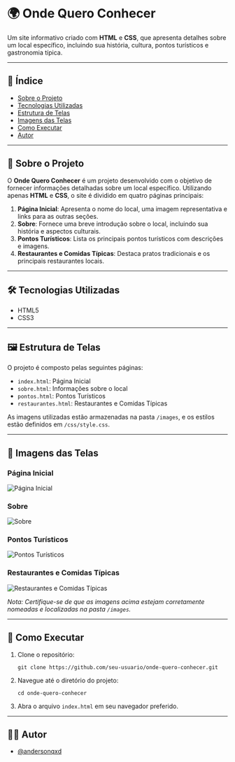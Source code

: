 # 🌍 Onde Quero Conhecer

Um site informativo criado com **HTML** e **CSS**, que apresenta detalhes sobre um local específico, incluindo sua história, cultura, pontos turísticos e gastronomia típica.

---

## 🧭 Índice

- [Sobre o Projeto](#sobre-o-projeto)
- [Tecnologias Utilizadas](#tecnologias-utilizadas)
- [Estrutura de Telas](#estrutura-de-telas)
- [Imagens das Telas](#imagens-das-telas)
- [Como Executar](#como-executar)
- [Autor](#autor)

---

## 📌 Sobre o Projeto

O **Onde Quero Conhecer** é um projeto desenvolvido com o objetivo de fornecer informações detalhadas sobre um local específico. Utilizando apenas **HTML** e **CSS**, o site é dividido em quatro páginas principais:

1. **Página Inicial**: Apresenta o nome do local, uma imagem representativa e links para as outras seções.
2. **Sobre**: Fornece uma breve introdução sobre o local, incluindo sua história e aspectos culturais.
3. **Pontos Turísticos**: Lista os principais pontos turísticos com descrições e imagens.
4. **Restaurantes e Comidas Típicas**: Destaca pratos tradicionais e os principais restaurantes locais.

---

## 🛠️ Tecnologias Utilizadas

- HTML5
- CSS3

---

## 🖼️ Estrutura de Telas

O projeto é composto pelas seguintes páginas:

- `index.html`: Página Inicial
- `sobre.html`: Informações sobre o local
- `pontos.html`: Pontos Turísticos
- `restaurantes.html`: Restaurantes e Comidas Típicas
  
As imagens utilizadas estão armazenadas na pasta `/images`, e os estilos estão definidos em `/css/style.css`.

---

## 📸 Imagens das Telas

### Página Inicial

![Página Inicial](./images/pagina-inicial.png)

### Sobre

![Sobre](./images/sobre.png)

### Pontos Turísticos

![Pontos Turísticos](./images/pontos-turisticos.png)

### Restaurantes e Comidas Típicas

![Restaurantes e Comidas Típicas](./images/restaurantes.png)

*Nota: Certifique-se de que as imagens acima estejam corretamente nomeadas e localizadas na pasta `/images`.*

---

## 🚀 Como Executar

1. Clone o repositório: 
   ```
   git clone https://github.com/seu-usuario/onde-quero-conhecer.git
   ```
2. Navegue até o diretório do projeto:
   ```
   cd onde-quero-conhecer
   ```
3. Abra o arquivo `index.html` em seu navegador preferido.

---

## 👨‍💻 Autor

- [@andersonqxd](https://github.com/andersonqxd)


